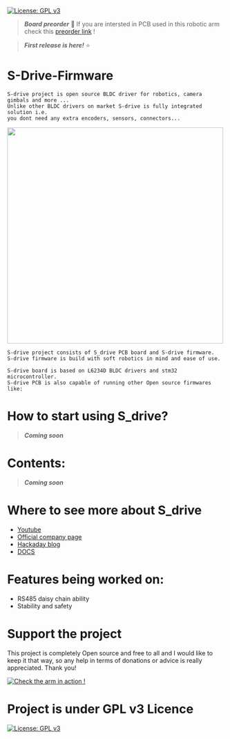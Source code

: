 [![License: GPL v3](https://img.shields.io/badge/License-GPLv3-blue.svg)](https://www.gnu.org/licenses/gpl-3.0)

> ***Board preorder*** 📝 If you are intersted in PCB used in this robotic arm check this [preorder link](https://forms.gle/eHPAsbJ77hMaUC4FA) !

> ***First release is here!*** ⭐

# S-Drive-Firmware

    S-drive project is open source BLDC driver for robotics, camera gimbals and more ... 
    Unlike other BLDC drivers on market S-drive is fully integrated solution i.e.
    you dont need any extra encoders, sensors, connectors... 

<img src="https://user-images.githubusercontent.com/30388414/88465498-c490f400-cec3-11ea-915a-4ed1964ab32f.jpg" width="500">

    S-drive project consists of S_drive PCB board and S-drive firmware.
    S-drive firmware is build with soft robotics in mind and ease of use.
    
    S-drive board is based on L6234D BLDC drivers and stm32 microcontroller.
    S-drive PCB is also capable of running other Open source firmwares like: 
    
# How to start using S_drive?

> ***Coming soon*** 



# Contents:

> ***Coming soon*** 



# Where to see more about S_drive
- [Youtube](https://www.youtube.com/channel/UCp3sDRwVkbm7b2M-2qwf5aQ)
- [Official company page](https://blestron.com/)
- [Hackaday blog](https://hackaday.io/project/167247-faze4-robotic-arm)
- [DOCS](https://s-drive-small-bldc-driver.readthedocs.io/en/latest//) 

# Features being worked on:
- RS485 daisy chain ability
- Stability and safety 

# Support the project

This project is completely Open source and free to all and I would like to keep it that way, so any help 
in terms of donations or advice is really appreciated. Thank you!

[![Check the arm in action !](https://user-images.githubusercontent.com/30388414/86798915-a036ba00-c071-11ea-824d-4456f2cdf797.png)](https://paypal.me/PCrnjak?locale.x=en_US)

# Project is under GPL v3 Licence
[![License: GPL v3](https://img.shields.io/badge/License-GPLv3-blue.svg)](https://www.gnu.org/licenses/gpl-3.0)

